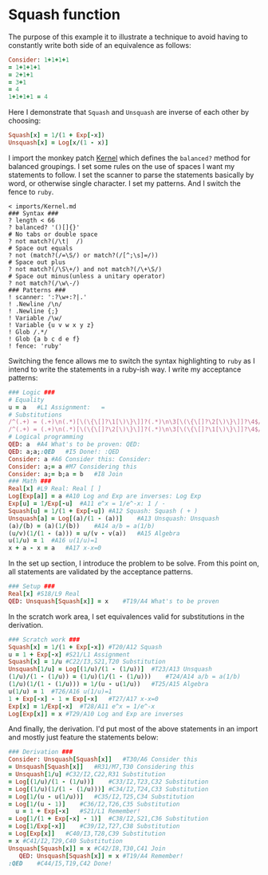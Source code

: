 # Squash function

The purpose of this example it to illustrate a technique
to avoid having to constantly write both side of an equivalence as follows:
```ruby
Consider: 1+1+1+1
= 1+1+1+1
= 2+1+1
= 3+1
= 4
1+1+1+1 = 4
```
Here I demonstrate that `Squash` and `Unsquash` are inverse of each other by choosing:
```ruby
Squash[x] = 1/(1 + Exp[-x])
Unsquash[x] = Log[x/(1 - x)]
```
I import the monkey patch [Kernel](../imports/Kernel.md)
which defines the `balanced?` method for balanced groupings.
I set some rules on the use of spaces I want my statements to follow.
I set the scanner to parse the statements basically by word, or otherwise single character.
I set my patterns.
And I switch the fence to `ruby`.
```korekto
< imports/Kernel.md
### Syntax ###
? length < 66
? balanced? '()[]{}'
# No tabs or double space
? not match?(/\t|  /)
# Space out equals
? not (match?(/=\S/) or match?(/[^;\s]=/))
# Space out plus
? not match?(/\S\+/) and not match?(/\+\S/)
# Space out minus(unless a unitary operator)
? not match?(/\w\-/)
### Patterns ###
! scanner: ':?\w+:?|.'
! .Newline /\n/
! .Newline {;}
! Variable /\w/
! Variable {u v w x y z}
! Glob /.*/
! Glob {a b c d e f}
! fence: 'ruby'
```
Switching the fence allows me to switch the syntax highlighting to `ruby`
as I intend to write the statements in a ruby-ish way.
I write my acceptance patterns:
```ruby
### Logic ###
# Equality
u = a	#L1 Assignment:   =
# Substitutions
/^(.+) = (.+)\n(.*)[\(\{\[]?\1[\)\}\]]?(.*)\n\3[\(\{\[]?\2[\)\}\]]?\4$/	#I2 Substitution
/^(.+) = (.+)\n(.*)[\(\{\[]?\2[\)\}\]]?(.*)\n\3[\(\{\[]?\1[\)\}\]]?\4$/	#I3 Substitution
# Logical programming
QED: a	#A4 What's to be proven: QED:
QED: a;a;:QED	#I5 Done!: :QED
Consider: a	#A6 Consider this: Consider:
Consider: a;= a	#M7 Considering this
Consider: a;= b;a = b	#I8 Join
### Math ###
Real[x]	#L9 Real: Real [ ]
Log[Exp[a]] = a	#A10 Log and Exp are inverses: Log Exp
Exp[u] = 1/Exp[-u]	#A11 e^x = 1/e^-x: 1 / -
Squash[u] = 1/(1 + Exp[-u])	#A12 Squash: Squash ( + )
Unsquash[a] = Log[(a)/(1 - (a))]	#A13 Unsquash: Unsquash
(a)/(b) = (a)(1/(b))	#A14 a/b = a(1/b)
(u/v)(1/(1 - (a))) = u/(v - v(a))	#A15 Algebra
u(1/u) = 1	#A16 u(1/u)=1
x + a - x = a	#A17 x-x=0
```
In the set up section, I introduce the problem to be solve.
From this point on, all statements are validated by the acceptance patterns.
```ruby
### Setup ###
Real[x]	#S18/L9 Real
QED: Unsquash[Squash[x]] = x	#T19/A4 What's to be proven
```
In the scratch work area, I set equivalences valid for substitutions in the derivation.
```ruby
### Scratch work ###
Squash[x] = 1/(1 + Exp[-x])	#T20/A12 Squash
u = 1 + Exp[-x]	#S21/L1 Assignment
Squash[x] = 1/u	#C22/I3,S21,T20 Substitution
Unsquash[1/u] = Log[(1/u)/(1 - (1/u))]	#T23/A13 Unsquash
(1/u)/(1 - (1/u)) = (1/u)(1/(1 - (1/u)))	#T24/A14 a/b = a(1/b)
(1/u)(1/(1 - (1/u))) = 1/(u - u(1/u))	#T25/A15 Algebra
u(1/u) = 1	#T26/A16 u(1/u)=1
1 + Exp[-x] - 1 = Exp[-x]	#T27/A17 x-x=0
Exp[x] = 1/Exp[-x]	#T28/A11 e^x = 1/e^-x
Log[Exp[x]] = x	#T29/A10 Log and Exp are inverses
```
And finally, the derivation.
I'd put most of the above statements in an import and mostly just feature the statements below:
```ruby
### Derivation ###
Consider: Unsquash[Squash[x]]	#T30/A6 Consider this
= Unsquash[Squash[x]]	#R31/M7,T30 Considering this
= Unsquash[1/u]	#C32/I2,C22,R31 Substitution
= Log[(1/u)/(1 - (1/u))]	#C33/I2,T23,C32 Substitution
= Log[(1/u)(1/(1 - (1/u)))]	#C34/I2,T24,C33 Substitution
= Log[1/(u - u(1/u))]	#C35/I2,T25,C34 Substitution
= Log[1/(u - 1)]	#C36/I2,T26,C35 Substitution
  u = 1 + Exp[-x]	#S21/L1 Remember!
= Log[1/(1 + Exp[-x] - 1)]	#C38/I2,S21,C36 Substitution
= Log[1/Exp[-x]]	#C39/I2,T27,C38 Substitution
= Log[Exp[x]]	#C40/I3,T28,C39 Substitution
= x	#C41/I2,T29,C40 Substitution
Unsquash[Squash[x]] = x	#C42/I8,T30,C41 Join
   QED: Unsquash[Squash[x]] = x	#T19/A4 Remember!
:QED	#C44/I5,T19,C42 Done!
```
